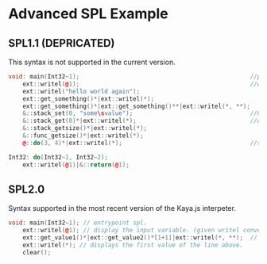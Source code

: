# Advanced SPL Example

## SPL1.1 (DEPRICATED)

This syntax is not supported in the current version.

```c++
void: main(Int32~1);										        //program entry pointInt32~0
	ext::writel(@1);                                                //write the main input on a new line
	ext::writel("hello world again");
	ext::get_something()*|ext::writel(*);
	ext::get_something()*|ext::get_something()**|ext::writel(*, **);
	&::stack_set(0, "some\svalue");								    //&; stack "namespace", allocate sperate memory..
	&::stack_get(0)*|ext::writel(*);						        //what would be nice to preserve pointers: ext:writel(*1) and &::getsize()*5
 	&::stack_getsize()*|ext::writel(*);
	&::func_getsize()*|ext::writel(*);
 	@::do(3, 4)*|ext::writel(*);								    //same as line above. (kind of..)

Int32: do(Int32~1, Int32~2);
	ext::writel(@1)|&::return(@1);
```

## SPL2.0

Syntax supported in the most recent version of the Kaya.js interpeter.

```c++
void: main(Int32~1); // entrypoint spl.
	ext::writel(@1); // display the input variable. (given writel converts it to a string automatically)
	ext::get_value1()*|ext::get_value2()*[1+1]|ext::writel(*, **);	// gets 2 values and displays them.
	ext::writel(*); // displays the first value of the line above.
	clear();
```
